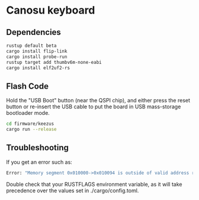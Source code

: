 # Canosu keyboard

## Dependencies

```bash
rustup default beta
cargo install flip-link
cargo install probe-run
rustup target add thumbv6m-none-eabi
cargo install elf2uf2-rs
```

## Flash Code

Hold the "USB Boot" button (near the QSPI chip), and either press the reset button or re-insert the USB cable to put the board in USB mass-storage bootloader mode.

```bash
cd firmware/keezus
cargo run --release
```

## Troubleshooting

If you get an error such as:

```bash
Error: "Memory segment 0x010000->0x010094 is outside of valid address range for device"
```

Double check that your RUSTFLAGS environment variable, as it will take precedence over the values set in ./cargo/config.toml.
